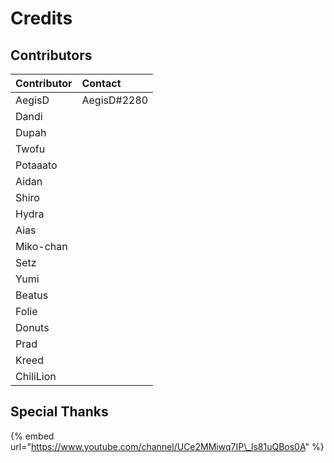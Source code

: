 # Credits

## Contributors

| Contributor | Contact |
| :--- | :--- |
| AegisD | AegisD\#2280 |
| Dandi |  |
| Dupah |  |
| Twofu |  |
| Potaaato |  |
| Aidan |  |
| Shiro |  |
| Hydra |  |
| Aias |  |
| Miko-chan |  |
| Setz |  |
| Yumi |  |
| Beatus |  |
| Folie |  |
| Donuts |  |
| Prad |  |
| Kreed |  |
| ChiliLion |  |

## Special Thanks

{% embed url="https://www.youtube.com/channel/UCe2MMiwq7IP\_ls81uQBos0A" %}



